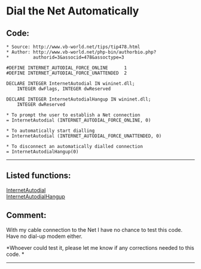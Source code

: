 <link rel="stylesheet" type="text/css" href="../css/win32api.css">  
<link rel="stylesheet" href="https://cdnjs.cloudflare.com/ajax/libs/font-awesome/4.7.0/css/font-awesome.min.css">

# Dial the Net Automatically

## Code:
```foxpro  
* Source: http://www.vb-world.net/tips/tip478.html
* Author: http://www.vb-world.net/php-bin/authorbio.php?
*         authorid=3&associd=478&assoctype=3

#DEFINE INTERNET_AUTODIAL_FORCE_ONLINE      1
#DEFINE INTERNET_AUTODIAL_FORCE_UNATTENDED  2

DECLARE INTEGER InternetAutodial IN wininet.dll;
	INTEGER dwFlags, INTEGER dwReserved

DECLARE INTEGER InternetAutodialHangup IN wininet.dll;
	INTEGER dwReserved

* To prompt the user to establish a Net connection
= InternetAutodial (INTERNET_AUTODIAL_FORCE_ONLINE, 0)

* To automatically start dialling
= InternetAutodial (INTERNET_AUTODIAL_FORCE_UNATTENDED, 0)

* To disconnect an automatically dialled connection
= InternetAutodialHangup(0)  
```  
***  


## Listed functions:
[InternetAutodial](../libraries/wininet/InternetAutodial.md)  
[InternetAutodialHangup](../libraries/wininet/InternetAutodialHangup.md)  

## Comment:
With my cable connection to the Net I have no chance to test this code. Have no dial-up modem either.  
  
*Whoever could test it, please let me know if any corrections needed to this code. *  
  
***  

